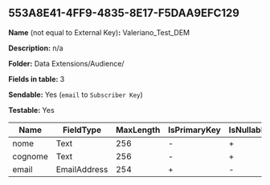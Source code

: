 ## 553A8E41-4FF9-4835-8E17-F5DAA9EFC129

**Name** (not equal to External Key)**:** Valeriano_Test_DEM

**Description:** n/a

**Folder:** Data Extensions/Audience/

**Fields in table:** 3

**Sendable:** Yes (`email` to `Subscriber Key`)

**Testable:** Yes

| Name | FieldType | MaxLength | IsPrimaryKey | IsNullable | DefaultValue |
| --- | --- | --- | --- | --- | --- |
| nome | Text | 256 | - | + |  |
| cognome | Text | 256 | - | + |  |
| email | EmailAddress | 254 | + | - |  |
